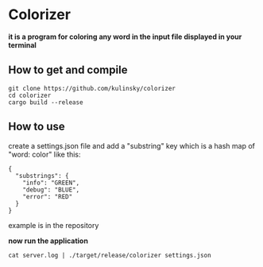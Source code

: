 # Colorizer  

**it is a program for coloring any word in the input file displayed in your terminal**  

## How to get and compile  
```
git clone https://github.com/kulinsky/colorizer
cd colorizer
cargo build --release
```

## How to use
create a settings.json file and add a "substring" key which is a hash map of "word: color" like this:
```
{
  "substrings": {
    "info": "GREEN",
    "debug": "BLUE",
    "error": "RED"
  }
}
```
example is in the repository  

**now run the application**
```
cat server.log | ./target/release/colorizer settings.json
```